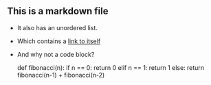 ## This is a markdown file

* It also has an unordered list.
* Which contains a [link to itself](https://github.com/Jskobos/datasciencecourse/HelloWorld.md)
* And why not a code block?

    def fibonacci(n):
      if n == 0:
        return 0
      elif n == 1:
        return 1
      else:
        return fibonacci(n-1) + fibonacci(n-2)

